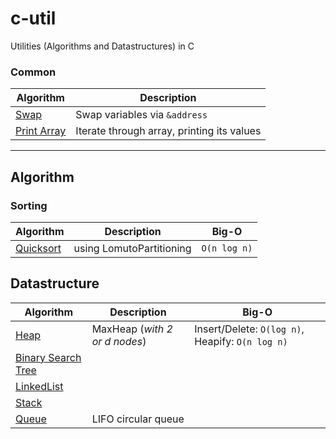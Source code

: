 # c-util
Utilities (Algorithms and Datastructures) in C

### Common
| Algorithm     | Description           |
| ------------- | ------------- |
| [Swap](https://github.com/Taremeh/c-util/blob/master/commons.c#L14)      | Swap variables via `&address` |
| [Print Array](https://github.com/Taremeh/c-util/blob/master/commons.c#L32)      | Iterate through array, printing its values  |

---

## Algorithm
### Sorting
| Algorithm     | Description           | Big-O  |
| ------------- | ------------- | ----- |
| [Quicksort](https://github.com/Taremeh/c-util/blob/master/sort/quicksort.c)      | using LomutoPartitioning | `O(n log n)` |


## Datastructure
| Algorithm     | Description           | Big-O  |
| ------------- | ------------- | ----- |
| [Heap](https://github.com/Taremeh/c-util/blob/master/datastructure/heap.c)      | MaxHeap (*with 2 or d nodes*) | Insert/Delete: `O(log n)`, Heapify: `O(n log n)` |
| [Binary Search Tree](https://github.com/Taremeh/c-util/blob/master/datastructure/binary_search_tree.c)      |  |  |
| [LinkedList](https://github.com/Taremeh/c-util/blob/master/datastructure/linkedList.c)      |  |  |
| [Stack](https://github.com/Taremeh/c-util/blob/master/datastructure/stack.c)      |  |  |
| [Queue](https://github.com/Taremeh/c-util/blob/master/datastructure/circular_queue.c)      | LIFO circular queue |  |

